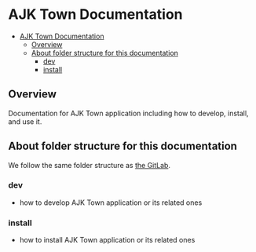 # AJK Town Documentation

<!-- TOC -->

- [AJK Town Documentation](#ajk-town-documentation)
  - [Overview](#overview)
  - [About folder structure for this documentation](#about-folder-structure-for-this-documentation)
    - [dev](#dev)
    - [install](#install)

<!-- /TOC -->

## Overview
Documentation for AJK Town application including how to develop, install, and use it.

## About folder structure for this documentation
We follow the same folder structure as [the GitLab](https://docs.gitlab.com/ee/development/documentation/site_architecture/folder_structure.html).

### dev
- how to develop AJK Town application or its related ones

### install
- how to install AJK Town application or its related ones
